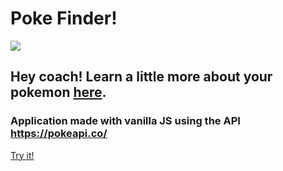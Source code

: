 <h1>Poke Finder!</h1>

<img src="janimachado.github.io/img/Pokemon.png"></img>

## Hey coach! Learn a little more about your pokemon <a href="https://janimachado.github.io/">here</a>.

### Application made with vanilla JS using the API https://pokeapi.co/ 

<a href="https://janimachado.github.io/">Try it!</a> 
